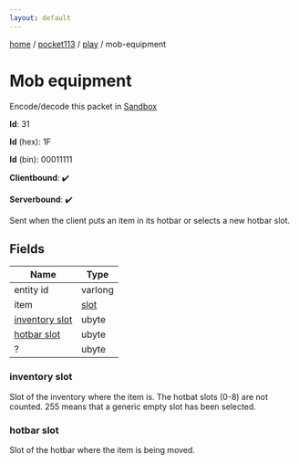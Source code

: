 ```yaml
---
layout: default
---
```


[home](/)  /  [pocket113](/protocol/pocket113)  /  [play](/protocol/pocket113/play)  /  mob-equipment

# Mob equipment

Encode/decode this packet in [Sandbox](../../../sandbox/pocket113#Play.MobEquipment)

**Id**: 31

**Id** (hex): 1F

**Id** (bin): 00011111

**Clientbound**: ✔️

**Serverbound**: ✔️

Sent when the client puts an item in its hotbar or selects a new hotbar slot.

## Fields

Name | Type
---|---
entity id | varlong
item | [slot](/protocol/pocket113/types/slot)
[inventory slot](#inventory-slot) | ubyte
[hotbar slot](#hotbar-slot) | ubyte
? | ubyte

### inventory slot

Slot of the inventory where the item is. The hotbat slots (0-8) are not counted. 255 means that a generic empty slot has been selected.

### hotbar slot

Slot of the hotbar where the item is being moved.
